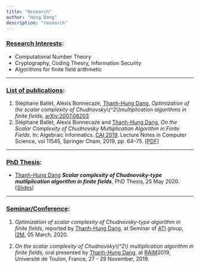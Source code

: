 ```yaml
---
title: "Research"
author: "Hung Dang"
description: "research"
---
```

### <u>Research Interests</u>:
 * Computational Number Theory
 * Cryptography, Coding Theory, Information Security
 * Algorithms for finite field arithmetic 

***
### <u>List of publications</u>:
1.  Stéphane Ballet, Alexis Bonnecaze, <u>Thanh-Hung Dang</u>, *Optimization of the scalar complexity of Chudnovsky\\(^2\\)multiplication algorithms in finite fields*, [arXiv:2007.08203](https://arxiv.org/abs/2007.08203)
2. Stéphane Ballet, Alexis Bonnecaze and <u>Thanh-Hung Dang</u>, *On the Scalar Complexity of Chudnovsky Multiplication Algorithm in Finite Fields*. In: Algebraic Informatics. [CAI 2019](https://www.pmf.ni.ac.rs/CAI2019/). Lecture Notes in Computer Science, vol 11545, Springer Cham, 2019, pp. 64–75.
[[PDF](https://hal.archives-ouvertes.fr/hal-02187320/document)]
***
### <u>PhD Thesis</u>:
* <u>Thanh-Hung Dang</u> ***Scalar complexity of Chudnovsky-type mutliplication algorithm in finite fields***, PhD Thesis, 25 May 2020.
[<a href="files/Slides-ThesisDefense.pdf">Slides</a>]

***
### <u>Seminar/Conference</u>:
1. *Optimization of scalar complexity of Chudnovsky-type algorithm in finite fields*, reported by <u>Thanh-Hung Dang</u>, at Seminar of [ATI](https://www.i2m.univ-amu.fr/la-recherche/groupes-scientifiques/groupe-arithmetique-geometrie-logique-et-representations-aglr/arithmetique-et-theorie-de-linformation-ati/) group, [I2M](https://www.i2m.univ-amu.fr/), 05 March, 2020.

2. *On the scalar complexity of Chudnovsky\\(^2\\) multiplication algorithm in finite fields*, oral presented by <u>Thanh-Hung Dang</u>, at [RAIM](https://raim2019.sciencesconf.org/program)2019, Université de Toulon, France, 27 - 29 November, 2019. 





